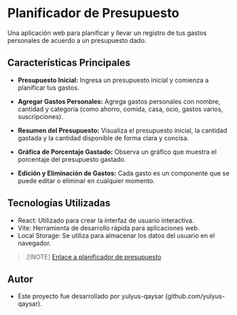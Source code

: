 # Planificador de Presupuesto

Una aplicación web para planificar y llevar un registro de tus gastos personales de acuerdo a un presupuesto dado.

## Características Principales

- **Presupuesto Inicial:** Ingresa un presupuesto inicial y comienza a planificar tus gastos.

- **Agregar Gastos Personales:** Agrega gastos personales con nombre, cantidad y categoría (como ahorro, comida, casa, ocio, gastos varios, suscripciones).

- **Resumen del Presupuesto:** Visualiza el presupuesto inicial, la cantidad gastada y la cantidad disponible de forma clara y concisa.

- **Gráfica de Porcentaje Gastado:** Observa un gráfico que muestra el porcentaje del presupuesto gastado.

- **Edición y Eliminación de Gastos:** Cada gasto es un componente que se puede editar o eliminar en cualquier momento.

## Tecnologías Utilizadas

- React: Utilizado para crear la interfaz de usuario interactiva.
- Vite: Herramienta de desarrollo rápida para aplicaciones web.
- Local Storage: Se utiliza para almacenar los datos del usuario en el navegador.

> .[!NOTE]
>[Enlace a planificador de presupuesto](https://planificador-presupuesto-yulyusqaysar.netlify.app/)

## Autor

- Este proyecto fue desarrollado por yulyus-qaysar (github.com/yulyus-qaysar).
